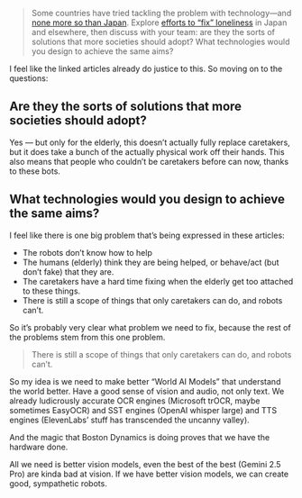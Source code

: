 > Some countries have tried tackling the problem with technology—and [none more so than Japan](https://www.huffpost.com/entry/japan-loneliness-aging-robots-technology_n_5b72873ae4b0530743cd04aa). Explore [efforts to “fix” loneliness](https://www.technologyreview.com/2023/01/09/1065135/japan-automating-eldercare-robots/) in Japan and elsewhere, then discuss with your team: are they the sorts of solutions that more societies should adopt? What technologies would you design to achieve the same aims?

I feel like the linked articles already do justice to this. So moving on to the questions:

## Are they the sorts of solutions that more societies should adopt?

Yes — but only for the elderly, this doesn’t actually fully replace caretakers, but it does take a bunch of the actually physical work off their hands. This also means that people who couldn’t be caretakers before can now, thanks to these bots.

## What technologies would you design to achieve the same aims?

I feel like there is one big problem that’s being expressed in these articles:

 - The robots don’t know how to help
 - The humans (elderly) think they are being helped, or behave/act (but don’t fake) that they are.
 - The caretakers have a hard time fixing when the elderly get too attached to these things.
 - There is still a scope of things that only caretakers can do, and robots can’t.

So it’s probably very clear what problem we need to fix, because the rest of the problems stem from this one problem. 

> There is still a scope of things that only caretakers can do, and robots can’t. 

So my idea is we need to make better “World AI Models” that understand the world better. Have a good sense of vision and audio, not only text. We already ludicrously accurate OCR engines (Microsoft trOCR, maybe sometimes EasyOCR) and SST engines (OpenAI whisper large) and TTS engines (ElevenLabs’ stuff has transcended the uncanny valley).

And the magic that Boston Dynamics is doing proves that we have the hardware done.

All we need is better vision models, even the best of the best (Gemini 2.5 Pro) are kinda bad at vision. If we have better vision models, we can create good, sympathetic robots.

